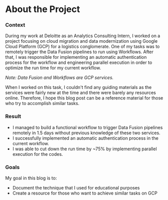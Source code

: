 # About the Project

### Context

During my work at Deloitte as an Analytics Consulting Intern, I worked on a project focusing on cloud migration and data modernization using Google Cloud Platform \(GCP\) for a logistics conglomerate. One of my tasks was to remotely trigger the Data Fusion pipelines to run using Workflows. After that, I was responsible for implementing an automatic authentication process for the workflow and engineering parallel execution in order to optimize the run time for my current workflow. 

_Note: Data Fusion and Workflows are GCP services._ 

When I worked on this task, I couldn't find any guiding materials as the services were fairly new at the time and there were barely any resources online. Therefore, I hope this blog post can be a reference material for those who try to accomplish similar tasks. 

### Result

* I managed to build a functional workflow to trigger Data Fusion pipelines remotely in 1.5 days without previous knowledge of these two services. 
* I successfully implemented an automatic authentication process in the current workflow. 
* I was able to cut down the run time by ~75% by implementing parallel execution for the codes. 

### Goals

My goal in this blog is to: 

* Document the technique that I used for educational purposes
* Create a resource for those who want to achieve similar tasks on GCP



